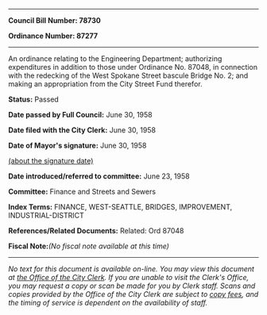 

********

**Council Bill Number: 78730**
   
**Ordinance Number: 87277**
********

 An ordinance relating to the Engineering Department; authorizing expenditures in addition to those under Ordinance No. 87048, in connection with the redecking of the West Spokane Street bascule Bridge No. 2; and making an appropriation from the City Street Fund therefor.

**Status:** Passed
   
**Date passed by Full Council:** June 30, 1958
   
**Date filed with the City Clerk:** June 30, 1958
   
**Date of Mayor's signature:** June 30, 1958
   
[(about the signature date)](/~public/approvaldate.htm)
   
   
   
**Date introduced/referred to committee:** June 23, 1958
   
**Committee:** Finance and Streets and Sewers
   
   
**Index Terms:** FINANCE, WEST-SEATTLE, BRIDGES, IMPROVEMENT, INDUSTRIAL-DISTRICT

**References/Related Documents:** Related: Ord 87048

**Fiscal Note:**_(No fiscal note available at this time)_
********

_No text for this document is available on-line. You may view this document at [the Office of the City Clerk](http://www.seattle.gov/leg/clerk/contactUs.htm). If you are unable to visit the Clerk's Office, you may request a copy or scan be made for you by Clerk staff. Scans and copies provided by the Office of the City Clerk are subject to [copy fees](http://clerk.seattle.gov/~public/clerkfees.htm), and the timing of service is dependent on the availability of staff._

